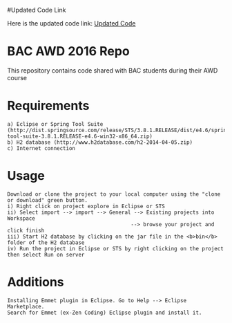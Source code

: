 #Updated Code Link

Here is the updated code link: <a href="https://github.com/mrmodise/updatedAWD2016repo">Updated Code</a>


# BAC AWD 2016 Repo
This repository contains code shared with BAC students during their AWD course

# Requirements
```
a) Eclipse or Spring Tool Suite 
(http://dist.springsource.com/release/STS/3.8.1.RELEASE/dist/e4.6/spring-tool-suite-3.8.1.RELEASE-e4.6-win32-x86_64.zip)
b) H2 database (http://www.h2database.com/h2-2014-04-05.zip)
c) Internet connection
```

# Usage
```
Download or clone the project to your local computer using the "clone or download" green button.
i) Right click on project explore in Eclipse or STS
ii) Select import --> import --> General --> Existing projects into Workspace 
                                        --> browse your project and click finish
iii) Start H2 database by clicking on the jar file in the <b>bin</b> folder of the H2 database
iv) Run the project in Eclipse or STS by right clicking on the project then select Run on server
```

# Additions
```
Installing Emmet plugin in Eclipse. Go to Help --> Eclipse Marketplace. 
Search for Emmet (ex-Zen Coding) Eclipse plugin and install it.
```


